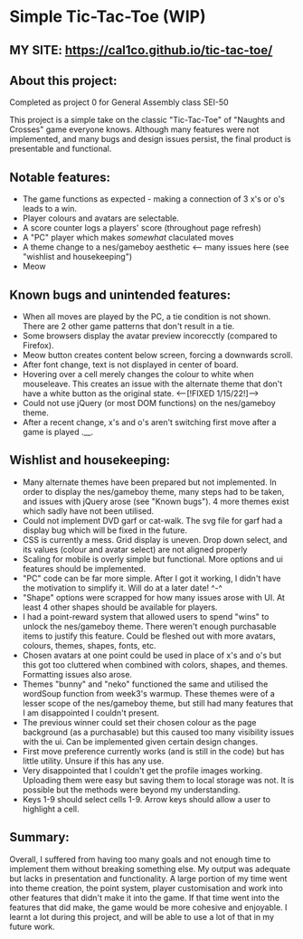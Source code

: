 # Simple Tic-Tac-Toe (WIP)

## MY SITE: https://cal1co.github.io/tic-tac-toe/


## About this project:
Completed as project 0 for General Assembly class SEI-50

This project is a simple take on the classic "Tic-Tac-Toe" of "Naughts and Crosses" game everyone knows. Although many features were not implemented, and many bugs and design issues persist, the final product is presentable and functional. 

## Notable features:
- The game functions as expected - making a connection of 3 x's or o's leads to a win. 
- Player colours and avatars are selectable.
- A score counter logs a players' score (throughout page refresh)
- A "PC" player which makes *somewhat* claculated moves
- A theme change to a nes/gameboy aesthetic <-- many issues here (see "wishlist and housekeeping")
- Meow


## Known bugs and unintended features:
- When all moves are played by the PC, a tie condition is not shown. There are 2 other game patterns that don't result in a tie.
- Some browsers display the avatar preview incorecctly (compared to Firefox).
- Meow button creates content below screen, forcing a downwards scroll.
- After font change, text is not displayed in center of board. 
- Hovering over a cell merely changes the colour to white when mouseleave. This creates an issue with the alternate theme that don't have a white button as the original state. <--[!FIXED 1/15/22!]-->
- Could not use jQuery (or most DOM functions) on the nes/gameboy theme. 
- After a recent change, x's and o's aren't switching first move after a game is played .__. 

## Wishlist and housekeeping: 
- Many alternate themes have been prepared but not implemented. In order to display the nes/gameboy theme, many steps had to be taken, and issues with jQuery arose (see "Known bugs"). 4 more themes exist which sadly have not been utilised. 
- Could not implement DVD garf or cat-walk. The svg file for garf had a display bug which will be fixed in the future. 
- CSS is currently a mess. Grid display is uneven. Drop down select, and its values (colour and avatar select) are not aligned properly
- Scaling for mobile is overly simple but functional. More options and ui features should be implemented. 
- "PC" code can be far more simple. After I got it working, I didn't have the motivation to simplify it. Will do at a later date! ^-^
- "Shape" options were scrapped for how many issues arose with UI. At least 4 other shapes should be available for players. 
- I had a point-reward system that allowed users to spend "wins" to unlock the nes/gameboy theme. There weren't enough purchasable items to justify this feature. Could be fleshed out with more avatars, colours, themes, shapes, fonts, etc. 
- Chosen avatars at one point could be used in place of x's and o's but this got too cluttered when combined with colors, shapes, and themes. Formatting issues also arose. 
- Themes "bunny" and "neko" functioned the same and utilised the wordSoup function from week3's warmup. These themes were of a lesser scope of the nes/gameboy theme, but still had many features that I am disappointed I couldn't present. 
- The previous winner could set their chosen colour as the page background (as a purchasable) but this caused too many visibility issues with the ui. Can be implemented given certain design changes.
- First move preference currently works (and is still in the code) but has little utility. Unsure if this has any use. 
- Very disappointed that I couldn't get the profile images working. Uploading them were easy but saving them to local storage was not. It is possible but the methods were beyond my understanding. 
- Keys 1-9 should select cells 1-9. Arrow keys should allow a user to highlight a cell.

## Summary:
Overall, I suffered from having too many goals and not enough time to implement them without breaking something else. My output was adequate but lacks in presentation and functionality. A large portion of my time went into theme creation, the point system, player customisation and work into other features that didn't make it into the game. If that time went into the features that did make, the game would be more cohesive and enjoyable. I learnt a lot during this project, and will be able to use a lot of that in my future work.